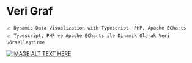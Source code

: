 # Veri Graf


```
📈 Dynamic Data Visualization with Typescript, PHP, Apache ECharts
📈 Typescript, PHP ve Apache ECharts ile Dinamik Olarak Veri Görselleştirme
```
[![IMAGE ALT TEXT HERE](https://64.media.tumblr.com/5ff362cf2ab02f6bf66653e0300e8da9/c4bc0daebd36fa78-3e/s1280x1920/237f83b591af36d16b874e427eb12fc9d0e21b99.png)](https://www.youtube.com/watch?v=JG52T_G4HyU)



